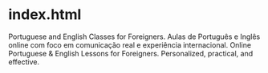# index.html
Portuguese and English Classes for Foreigners. Aulas de Português e Inglês online com foco em comunicação real e experiência internacional.  Online Portuguese &amp; English Lessons for Foreigners. Personalized, practical, and effective.
